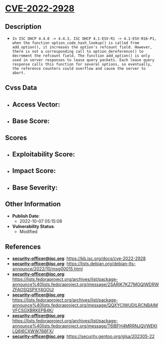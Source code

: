 
# [CVE-2022-2928](https://kb.isc.org/docs/cve-2022-2928)

## Description

- `In ISC DHCP 4.4.0 -> 4.4.3, ISC DHCP 4.1-ESV-R1 -> 4.1-ESV-R16-P1, when the function option_code_hash_lookup() is called from add_option(), it increases the option's refcount field. However, there is not a corresponding call to option_dereference() to decrement the refcount field. The function add_option() is only used in server responses to lease query packets. Each lease query response calls this function for several options, so eventually, the reference counters could overflow and cause the server to abort.`

## Cvss Data

- **Access Vector**:
  - 
- **Base Score**:
  - 

## Scores

- **Exploitability Score**:
  - 
- **Impact Score**:
  - 
- **Base Severity**:
  - 

## Other Information

- **Publish Date**:
  - 2022-10-07 05:15:08
- **Vulnerability Status**:
  - Modified

## References

- **security-officer@isc.org**: https://kb.isc.org/docs/cve-2022-2928
- **security-officer@isc.org**: https://lists.debian.org/debian-lts-announce/2022/10/msg00015.html
- **security-officer@isc.org**: https://lists.fedoraproject.org/archives/list/package-announce%40lists.fedoraproject.org/message/2SARIK7KZ7MGQIWDRWZFAOSQSPXY4GOU/
- **security-officer@isc.org**: https://lists.fedoraproject.org/archives/list/package-announce%40lists.fedoraproject.org/message/QQXYCIWUDILRCNBAIMVFCSGXBRKEPB4K/
- **security-officer@isc.org**: https://lists.fedoraproject.org/archives/list/package-announce%40lists.fedoraproject.org/message/T6IBFH4MRRNJQVWEKILQ6I6CXWW766FX/
- **security-officer@isc.org**: https://security.gentoo.org/glsa/202305-22
